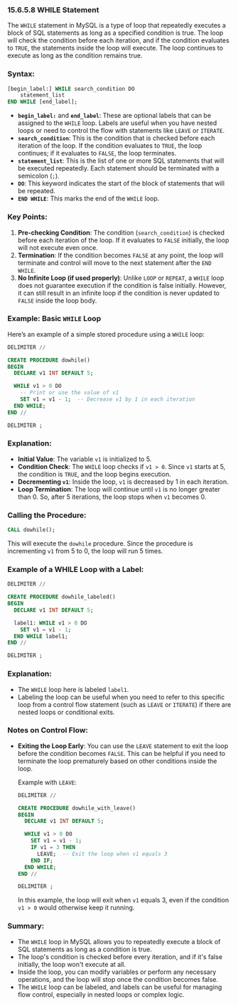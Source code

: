 ### 15.6.5.8 WHILE Statement

The `WHILE` statement in MySQL is a type of loop that repeatedly executes a block of SQL statements as long as a specified condition is true. The loop will check the condition before each iteration, and if the condition evaluates to `TRUE`, the statements inside the loop will execute. The loop continues to execute as long as the condition remains true.

### Syntax:

```sql
[begin_label:] WHILE search_condition DO
    statement_list
END WHILE [end_label];
```

- **`begin_label:`** and **`end_label`**: These are optional labels that can be assigned to the `WHILE` loop. Labels are useful when you have nested loops or need to control the flow with statements like `LEAVE` or `ITERATE`.
- **`search_condition`**: This is the condition that is checked before each iteration of the loop. If the condition evaluates to `TRUE`, the loop continues; if it evaluates to `FALSE`, the loop terminates.
- **`statement_list`**: This is the list of one or more SQL statements that will be executed repeatedly. Each statement should be terminated with a semicolon (`;`).
- **`DO`**: This keyword indicates the start of the block of statements that will be repeated.
- **`END WHILE`**: This marks the end of the `WHILE` loop.

### Key Points:
1. **Pre-checking Condition**: The condition (`search_condition`) is checked before each iteration of the loop. If it evaluates to `FALSE` initially, the loop will not execute even once.
2. **Termination**: If the condition becomes `FALSE` at any point, the loop will terminate and control will move to the next statement after the `END WHILE`.
3. **No Infinite Loop (if used properly)**: Unlike `LOOP` or `REPEAT`, a `WHILE` loop does not guarantee execution if the condition is false initially. However, it can still result in an infinite loop if the condition is never updated to `FALSE` inside the loop body.

### Example: Basic `WHILE` Loop

Here’s an example of a simple stored procedure using a `WHILE` loop:

```sql
DELIMITER //

CREATE PROCEDURE dowhile()
BEGIN
  DECLARE v1 INT DEFAULT 5;

  WHILE v1 > 0 DO
    -- Print or use the value of v1
    SET v1 = v1 - 1;  -- Decrease v1 by 1 in each iteration
  END WHILE;
END //

DELIMITER ;
```

### Explanation:
- **Initial Value**: The variable `v1` is initialized to 5.
- **Condition Check**: The `WHILE` loop checks if `v1 > 0`. Since `v1` starts at 5, the condition is `TRUE`, and the loop begins execution.
- **Decrementing `v1`**: Inside the loop, `v1` is decreased by 1 in each iteration.
- **Loop Termination**: The loop will continue until `v1` is no longer greater than 0. So, after 5 iterations, the loop stops when `v1` becomes 0.

### Calling the Procedure:

```sql
CALL dowhile();
```

This will execute the `dowhile` procedure. Since the procedure is incrementing `v1` from 5 to 0, the loop will run 5 times.

### Example of a WHILE Loop with a Label:

```sql
DELIMITER //

CREATE PROCEDURE dowhile_labeled()
BEGIN
  DECLARE v1 INT DEFAULT 5;

  label1: WHILE v1 > 0 DO
    SET v1 = v1 - 1;
  END WHILE label1;
END //

DELIMITER ;
```

### Explanation:
- The `WHILE` loop here is labeled `label1`. 
- Labeling the loop can be useful when you need to refer to this specific loop from a control flow statement (such as `LEAVE` or `ITERATE`) if there are nested loops or conditional exits.

### Notes on Control Flow:
- **Exiting the Loop Early**: You can use the `LEAVE` statement to exit the loop before the condition becomes `FALSE`. This can be helpful if you need to terminate the loop prematurely based on other conditions inside the loop.
  
  Example with `LEAVE`:
  ```sql
  DELIMITER //

  CREATE PROCEDURE dowhile_with_leave()
  BEGIN
    DECLARE v1 INT DEFAULT 5;

    WHILE v1 > 0 DO
      SET v1 = v1 - 1;
      IF v1 = 3 THEN
        LEAVE;  -- Exit the loop when v1 equals 3
      END IF;
    END WHILE;
  END //

  DELIMITER ;
  ```

  In this example, the loop will exit when `v1` equals 3, even if the condition `v1 > 0` would otherwise keep it running.

### Summary:
- The `WHILE` loop in MySQL allows you to repeatedly execute a block of SQL statements as long as a condition is true.
- The loop's condition is checked before every iteration, and if it's false initially, the loop won't execute at all.
- Inside the loop, you can modify variables or perform any necessary operations, and the loop will stop once the condition becomes false.
- The `WHILE` loop can be labeled, and labels can be useful for managing flow control, especially in nested loops or complex logic.
